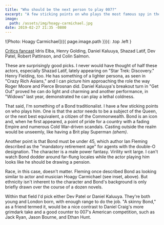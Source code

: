 ```yaml
---
title: "Who should be the next person to play 007?"
excerpt: "A few sticking points on who plays the most famous spy in the world."
image:
  path: /assets/img/hoagy-carmichael.jpg
date: 2019-02-27 21:35 -0800
---
```


![Photo: Hoagy Carmichael]({{ page.image.path }}){: .top .left }

[Critics fancast](https://www.indiewire.com/2019/02/actors-next-james-bond-dev-patel-idris-elba-henry-golding-1202047287/) Idris Elba, Henry Golding, Daniel Kaluuya, Shazad Latif, Dev Patel, Robert Pattinson, and Colin Salmon.

These are surprisingly good picks. I never would have thought of half these actors, especially Shazad Latif, lately appearing on "Star Trek: Discovery." Henry Fielding, too. He has something of a lighter persona, as seen in "Crazy Rich Asians," and I can picture him approaching the role the way Roger Moore and Pierce Brosnan did. Daniel Kaluuya's breakout turn in "Get Out" proved he can do light and charming and another performance, in "Widows" last year, demonstrated he can play a lethal coldness.

That said, I'm something of a Bond traditionalist. I have a few sticking points on who plays him. One is that the actor needs to be a subject of the Queen, or the next best equivalent, a citizen of the Commonwealth. Bond is an icon and, when he first appeared, a point of pride for a country with a fading Empire and numerous Cold War-driven scandals. Casting outside the realm would be unseemly, like having a Brit play Superman _(ahem)_.

Another point is that Bond must be under 45, which author Ian Fleming described as the "mandatory retirement age" for agents with the double-O designation. The character is a male power fantasy. Virility writ large. I can't watch Bond dodder around far-flung locales while the actor playing him looks like he should be drawing a pension.

Race, in this case, doesn't matter. Fleming once described Bond as looking similar to actor and musician Hoagy Carmichael (see inset, above). But ethnicity isn't inherent to the character and Bond's background is only briefly drawn over the course of a dozen novels.

Within that field I'd pick either Dev Patel or Daniel Kaluuya. They're both young and London born, with enough range to do the job. "A skinny Bond," as a friend termed it, would be a nice contrast to Daniel Craig's more grimdark take and a good counter to 007's American competition, such as Jack Ryan, Jason Bourne, and Ethan Hunt.
